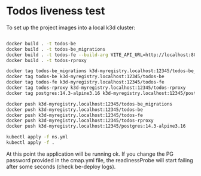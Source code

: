 # Todos liveness test

To set up the project images into a local k3d cluster:

```bash

docker build . -t todos-be
docker build . -t todos-be_migrations
docker build . -t todos-fe --build-arg VITE_API_URL=http://localhost:8081
docker build . -t todos-rproxy

docker tag todos-be_migrations k3d-myregistry.localhost:12345/todos-be_migrations
docker tag todos-be k3d-myregistry.localhost:12345/todos-be           
docker tag todos-fe k3d-myregistry.localhost:12345/todos-fe
docker tag todos-rproxy k3d-myregistry.localhost:12345/todos-rproxy
docker tag postgres:14.3-alpine3.16 k3d-myregistry.localhost:12345/postgres:14.3-alpine3.16 

docker push k3d-myregistry.localhost:12345/todos-be_migrations 
docker push k3d-myregistry.localhost:12345/todos-be
docker push k3d-myregistry.localhost:12345/todos-fe
docker push k3d-myregistry.localhost:12345/todos-rproxy
docker push k3d-myregistry.localhost:12345/postgres:14.3-alpine3.16 

kubectl apply -f ns.yml
kubectl apply -f .
```

At this point the application will be running ok. If you change the PG password provided in the cmap.yml file, the readinessProbe will start failing after some seconds (check be-deploy logs).

